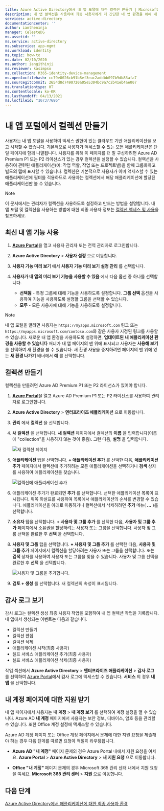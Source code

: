 ```yaml
---
title: Azure Active Directory에서 내 앱 포털에 대한 컬렉션 만들기 | Microsoft Docs
description: 내 앱 컬렉션을 사용하여 최종 사용자에게 더 간단한 내 앱 환경을 위해 내 앱 페이지를 사용자 지정할 수 있습니다. 별도의 탭을 사용하여 애플리케이션을 그룹으로 구성합니다.
services: active-directory
documentationcenter: ''
author: iantheninja
manager: CelesteDG
ms.assetid: ''
ms.service: active-directory
ms.subservice: app-mgmt
ms.workload: identity
ms.topic: how-to
ms.date: 02/10/2020
ms.author: iangithinji
ms.reviewer: kasimpso
ms.collection: M365-identity-device-management
ms.openlocfilehash: cc79e8026cb91b8ef3eac2addbb097b9db83afa7
ms.sourcegitcommit: 2654d8d7490720a05e5304bc9a7c2b41eb4ae007
ms.translationtype: HT
ms.contentlocale: ko-KR
ms.lasthandoff: 04/13/2021
ms.locfileid: "107377686"
---
```

# <a name="create-collections-on-the-my-apps-portal"></a>내 앱 포털에서 컬렉션 만들기

사용자는 내 앱 포털을 사용하여 액세스 권한이 있는 클라우드 기반 애플리케이션을 보고 시작할 수 있습니다. 기본적으로 사용자가 액세스할 수 있는 모든 애플리케이션은 단일 페이지에 함께 나열됩니다. 사용자를 위해 이 페이지를 더 잘 구성하려면 Azure AD Premium P1 또는 P2 라이선스가 있는 경우 컬렉션을 설정할 수 있습니다. 컬렉션을 사용하여 관련된 애플리케이션(예: 작업 역할, 작업 또는 프로젝트별)을 함께 그룹화하고 별도의 탭에 표시할 수 있습니다. 컬렉션은 기본적으로 사용자가 이미 액세스할 수 있는 애플리케이션에 필터를 적용하므로 사용자는 컬렉션에서 해당 애플리케이션에 할당된 애플리케이션만 볼 수 있습니다.

> [!NOTE]
> 이 문서에서는 관리자가 컬렉션을 사용하도록 설정하고 만드는 방법을 설명합니다. 내 앱 포털 및 컬렉션을 사용하는 방법에 대한 최종 사용자 정보는 [컬렉션 액세스 및 사용](../user-help/my-applications-portal-workspaces.md)을 참조하세요.

## <a name="enable-the-latest-my-apps-features"></a>최신 내 앱 기능 사용

1. [**Azure Portal**](https://portal.azure.com/)을 열고 사용자 관리자 또는 전역 관리자로 로그인합니다.

2. **Azure Active Directory** > **사용자 설정** 으로 이동합니다.

3. **사용자 기능 미리 보기** 에서 **사용자 기능 미리 보기 설정 관리** 를 선택합니다.

4. **사용자가 내 앱의 미리 보기 기능을 사용할 수 있음** 에서 다음 옵션 중 하나를 선택합니다.
   * **선택됨** - 특정 그룹에 대해 기능을 사용하도록 설정합니다. **그룹 선택** 옵션을 사용하여 기능을 사용하도록 설정할 그룹을 선택할 수 있습니다.  
   * **모두** - 모든 사용자에 대해 기능을 사용하도록 설정합니다.

> [!NOTE]
> 내 앱 포털을 열려면 사용자는 `https://myapps.microsoft.com` 링크 또는 `https://myapps.microsoft.com/contoso.com`와 같은 사용자 지정된 링크를 사용할 수 있습니다. 새로운 내 앱 환경을 사용하도록 설정하면, **업데이트된 내 애플리케이션 환경을 사용할 수 있습니다** 배너가 내 앱 페이지의 맨 위에 표시되고 사용자는 **사용해 보기** 를 선택하여 새 환경을 볼 수 있습니다. 새 환경 사용을 중지하려면 페이지의 맨 위에 있는 **새 환경 나가기** 배너에서 **예** 를 선택합니다.

## <a name="create-a-collection"></a>컬렉션 만들기

컬렉션을 만들려면 Azure AD Premium P1 또는 P2 라이선스가 있어야 합니다.

1. [**Azure Portal**](https://portal.azure.com/)을 열고 Azure AD Premium P1 또는 P2 라이선스를 사용하여 관리자로 로그인합니다.

2. **Azure Active Directory** > **엔터프라이즈 애플리케이션** 으로 이동합니다.

3. **관리** 에서 **컬렉션** 을 선택합니다.

4. **새 컬렉션** 을 선택합니다. **새 컬렉션** 페이지에서 컬렉션의 **이름** 을 입력합니다(이름에 "collection"을 사용하지 않는 것이 좋음). 그런 다음, **설명** 을 입력합니다.

   ![새 컬렉션 페이지](media/acces-panel-collections/new-collection.png)

5. **애플리케이션** 탭을 선택합니다. **+ 애플리케이션 추가** 를 선택한 다음, **애플리케이션 추가** 페이지에서 컬렉션에 추가하려는 모든 애플리케이션을 선택하거나 **검색** 상자를 사용하여 애플리케이션을 찾습니다.

   ![컬렉션에 애플리케이션 추가](media/acces-panel-collections/add-applications.png)

6. 애플리케이션 추가가 완료되면 **추가** 를 선택합니다. 선택한 애플리케이션 목록이 표시됩니다. 위쪽 화살표를 사용하여 목록에서 애플리케이션의 순서를 변경할 수 있습니다. 애플리케이션을 아래로 이동하거나 컬렉션에서 삭제하려면 **추가** 메뉴( **...** )를 선택합니다.

7. **소유자** 탭을 선택합니다. **+ 사용자 및 그룹 추가** 를 선택한 다음, **사용자 및 그룹 추가** 페이지에서 소유권을 할당하려는 사용자 또는 그룹을 선택합니다. 사용자 및 그룹 선택을 완료한 후 **선택** 을 선택합니다.

9. **사용자 및 그룹** 탭을 선택합니다. **+ 사용자 및 그룹 추가** 를 선택한 다음, **사용자 및 그룹 추가** 페이지에서 컬렉션을 할당하려는 사용자 또는 그룹을 선택합니다. 또는 **검색** 상자를 사용하여 사용자 또는 그룹을 찾을 수 있습니다. 사용자 및 그룹 선택을 완료한 후 **선택** 을 선택합니다.

   ![사용자 및 그룹을 추가합니다.](media/acces-panel-collections/add-users-and-groups.png)

11. **검토 + 생성** 를 선택합니다. 새 컬렉션의 속성이 표시됩니다.


## <a name="view-audit-logs"></a>감사 로그 보기

감사 로그는 컬렉션 생성 최종 사용자 작업을 포함하여 내 앱 컬렉션 작업을 기록합니다. 내 앱에서 생성되는 이벤트는 다음과 같습니다.

* 컬렉션 만들기
* 컬렉션 편집
* 컬렉션 삭제
* 애플리케이션 시작(최종 사용자)
* 셀프 서비스 애플리케이션 추가(최종 사용자)
* 셀프 서비스 애플리케이션 삭제(최종 사용자)

작업 섹션에서 **Azure Active Directory** > **엔터프라이즈 애플리케이션** > **감사 로그** 를 선택하여 [Azure Portal](https://portal.azure.com)에서 감사 로그에 액세스할 수 있습니다. **서비스** 의 경우 **내 앱** 을 선택합니다.

## <a name="get-support-for-my-account-pages"></a>내 계정 페이지에 대한 지원 받기

내 앱 페이지에서 사용자는 **내 계정** > **내 계정 보기** 를 선택하여 계정 설정을 열 수 있습니다. Azure AD **내 계정** 페이지에서 사용자는 보안 정보, 디바이스, 암호 등을 관리할 수 있습니다. 또한 Office 계정 설정에 액세스할 수 있습니다.

Azure AD 계정 페이지 또는 Office 계정 페이지에서 문제에 대한 지원 요청을 제출해야 하는 경우 다음 단계를 따르면 요청이 적절히 라우팅됩니다. 

* **Azure AD "내 계정"** 페이지 문제의 경우 Azure Portal 내에서 지원 요청을 여세요. **Azure Portal** > **Azure Active Directory** > **새 지원 요청** 으로 이동합니다.

* **Office "내 계정"** 페이지 문제의 경우 Microsoft 365 관리 센터 내에서 지원 요청을 여세요. **Microsoft 365 관리 센터** > **지원** 으로 이동합니다. 

## <a name="next-steps"></a>다음 단계
[Azure Active Directory에서 애플리케이션에 대한 최종 사용자 환경](end-user-experiences.md)